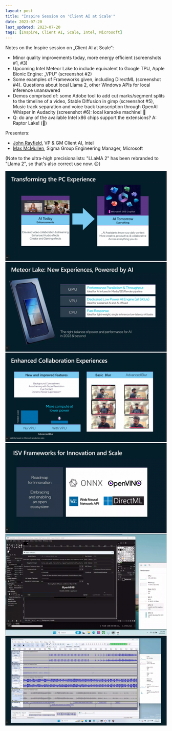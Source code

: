 ```yaml
---
layout: post
title: "Inspire Session on 'Client AI at Scale'"
date: 2023-07-20
last_updated: 2023-07-20
tags: [Inspire, Client AI, Scale, Intel, Microsoft]
---
```


Notes on the Inspire session on „Client AI at Scale“:

* Minor quality improvements today, more energy efficient (screenshots #1, #3)
* Upcoming Intel Meteor Lake to include equivalent to Google TPU, Apple Bionic Engine: „VPU“ (screenshot #2)
* Some examples of Frameworks given, including DirectML (screenshot #4). Questions about local Llama 2, other Windows APIs for local inference unanswered
* Demos comprised of: some Adobe tool to add cut marks/segment splits to the timeline of a video, Stable Diffusion in gimp (screenshot #5), Music track separation and voice track transcription through OpenAI Whisper in Audacity (screenshot #6): local karaoke machine! 🥳
* Q: do any of the available Intel x86 chips support the extensions? A: Raptor Lake! (🤔)

Presenters:

* [John Rayfield](http://LinkedIn.in/john-rayfield-65913b/), VP & GM Client AI, Intel
* [Max McMullen](http://LinkedIn.in/maxmcmullen/), Sigma Group Engineering Manager, Microsoft

(Note to the ultra-high precisionalists: "LLaMA 2" has been rebranded to "Llama 2", so that's also correct use now. 😉)

![Client AI at scale #1](assets/img/client-ai-at-scale-1.jpg)
![Client AI at scale #2](assets/img/client-ai-at-scale-2.jpg)
![Client AI at scale #3](assets/img/client-ai-at-scale-3.jpg)
![Client AI at scale #4](assets/img/client-ai-at-scale-4.jpg)
![Client AI at scale #5](assets/img/client-ai-at-scale-5.jpg)
![Client AI at scale #6](assets/img/client-ai-at-scale-6.jpg)
